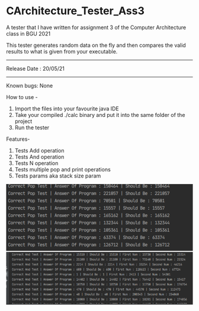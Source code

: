 # CArchitecture_Tester_Ass3
A tester that I have written for assignment 3 of the Computer Architecture class in BGU 2021

This tester generates random data on the fly and then compares the valid results to what is given from your executable.

---

Release Date : 20/05/21

----

Known bugs:
None


How to use -
1) Import the files into your favourite java IDE 
2) Take your compiled ./calc binary and put it into the same folder of the project
3) Run the tester


Features-
1) Tests Add operation
2) Tests And operation
3) Tests N operation
4) Tests multiple pop and print operations
5) Tests params aka stack size param



![Screenshot](T1.png)
![Screenshot](T2.png)
